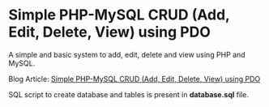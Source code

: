 Simple PHP-MySQL CRUD (Add, Edit, Delete, View) using PDO
========

A simple and basic system to add, edit, delete and view using PHP and MySQL. 

Blog Article: [Simple PHP-MySQL CRUD (Add, Edit, Delete, View) using PDO](http://blog.chapagain.com.np/very-simple-add-edit-delete-view-in-php-mysql/)

SQL script to create database and tables is present in **database.sql** file.

